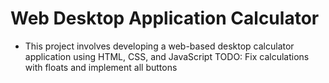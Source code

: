 # Web Desktop Application Calculator
- This project involves developing a web-based desktop calculator application using HTML, CSS, and JavaScript
TODO: Fix calculations with floats and implement all buttons
